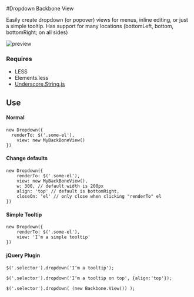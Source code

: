 #Dropdown Backbone View

Easily create dropdown (or popover) views for menus, inline editing, or just a simple tooltip. Has support for many locations (bottomLeft, bottom, bottomRight; on all sides)

![preview](http://i.imgur.com/SJvBzeN.png)

### Requires
- LESS
- Elements.less
- [Underscore.String.js](https://github.com/epeli/underscore.string)

Use
---
#### Normal

    new Dropdown({
      renderTo: $('.some-el'),
    	view: new MyBackBoneView()
    })

#### Change defaults

    new Dropdown({
    	renderTo: $('.some-el'),
    	view: new MyBackBoneView(),
    	w: 300, // default width is 200px
    	align: 'top' // default is bottomRight,
    	closeOn: 'el' // only close when clicking "renderTo" el
    })
    
#### Simple Tooltip

    new Dropdown({
    	renderTo: $('.some-el'),
    	view: 'I‘m a simple tooltip'
    })
    
#### jQuery Plugin

    $('.selector').dropdown('I‘m a tooltip');
    
    $('.selector').dropdown('I‘m a tooltip on top', {align:'top'});
    
    $('.selector').dropdown( (new Backbone.View()) );